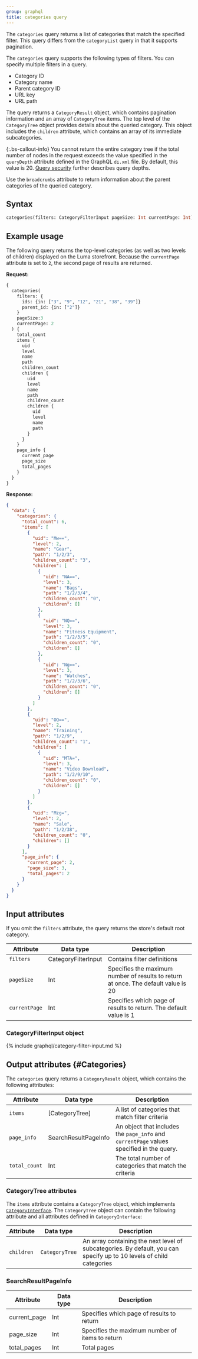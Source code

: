```yaml
---
group: graphql
title: categories query
---
```


The `categories` query returns a list of categories that match the specified filter. This query differs from the `categoryList` query in that it supports pagination.

The `categories` query supports the following types of filters. You can specify multiple filters in a query.

-  Category ID
-  Category name
-  Parent category ID
-  URL key
-  URL path

The query returns a `CategoryResult` object, which contains pagination information and an array of `CategoryTree` items. The top level of the `CategoryTree` object provides details about the queried category. This object includes the `children` attribute, which contains an array of its immediate subcategories.

{:.bs-callout-info}
You cannot return the entire category tree if the total number of nodes in the request exceeds the value specified in the `queryDepth` attribute defined in the GraphQL `di.xml` file. By default, this value is 20. [Query security]({{page.baseurl}}/graphql/query-security.html) further describes query depths.

Use the `breadcrumbs` attribute to return information about the parent categories of the queried category.

## Syntax

```graphql
categories(filters: CategoryFilterInput pageSize: Int currentPage: Int): CategoryResult
```

## Example usage

The following query returns the top-level categories (as well as two levels of children) displayed on the Luma storefront. Because the `currentPage` attribute is set to `2`, the second page of results are returned.

**Request:**

```graphql
{
  categories(
    filters: {
      ids: {in: ["3", "9", "12", "21", "38", "39"]}
      parent_id: {in: ["2"]}
    }
    pageSize:3
    currentPage: 2
  ) {
    total_count
    items {
      uid
      level
      name
      path
      children_count
      children {
        uid
        level
        name
        path
        children_count
        children {
          uid
          level
          name
          path
        }
      }
    }
    page_info {
      current_page
      page_size
      total_pages
    }
  }
}
```

**Response:**

```json
{
  "data": {
    "categories": {
      "total_count": 6,
      "items": [
        {
          "uid": "Mw==",
          "level": 2,
          "name": "Gear",
          "path": "1/2/3",
          "children_count": "3",
          "children": [
            {
              "uid": "NA==",
              "level": 3,
              "name": "Bags",
              "path": "1/2/3/4",
              "children_count": "0",
              "children": []
            },
            {
              "uid": "NQ==",
              "level": 3,
              "name": "Fitness Equipment",
              "path": "1/2/3/5",
              "children_count": "0",
              "children": []
            },
            {
              "uid": "Ng==",
              "level": 3,
              "name": "Watches",
              "path": "1/2/3/6",
              "children_count": "0",
              "children": []
            }
          ]
        },
        {
          "uid": "OQ==",
          "level": 2,
          "name": "Training",
          "path": "1/2/9",
          "children_count": "1",
          "children": [
            {
              "uid": "MTA=",
              "level": 3,
              "name": "Video Download",
              "path": "1/2/9/10",
              "children_count": "0",
              "children": []
            }
          ]
        },
        {
          "uid": "Mzg=",
          "level": 2,
          "name": "Sale",
          "path": "1/2/38",
          "children_count": "0",
          "children": []
        }
      ],
      "page_info": {
        "current_page": 2,
        "page_size": 3,
        "total_pages": 2
      }
    }
  }
}
```

## Input attributes

If you omit the `filters` attribute, the query returns the store's default root category.

Attribute | Data type | Description
--- | --- | ---
`filters` | CategoryFilterInput | Contains filter definitions
`pageSize` | Int | Specifies the maximum number of results to return at once. The default value is 20
`currentPage` | Int | Specifies which page of results to return. The default value is 1

### CategoryFilterInput object

{% include graphql/category-filter-input.md %}

## Output attributes {#Categories}

The `categories` query returns a `CategoryResult` object, which contains the following attributes:

Attribute | Data type | Description
--- | --- | ---
`items` | [CategoryTree] | A list of categories that match filter criteria
`page_info`| SearchResultPageInfo | An object that includes the `page_info` and `currentPage` values specified in the query.
`total_count` | Int | The total number of categories that match the criteria

### CategoryTree attributes

The `items` attribute contains a `CategoryTree` object, which implements [`CategoryInterface`]({{page.baseurl}}/graphql/interfaces/category-interface.html). The `CategoryTree` object can contain the following attribute and all attributes defined in `CategoryInterface`:

Attribute | Data type | Description
--- | --- | ---
`children` | `CategoryTree` | An array containing the next level of subcategories. By default, you can specify up to 10 levels of child categories

### SearchResultPageInfo

Attribute | Data type | Description
--- | --- | ---
current_page | Int | Specifies which page of results to return
page_size | Int | Specifies the maximum number of items to return
total_pages | Int | Total pages
